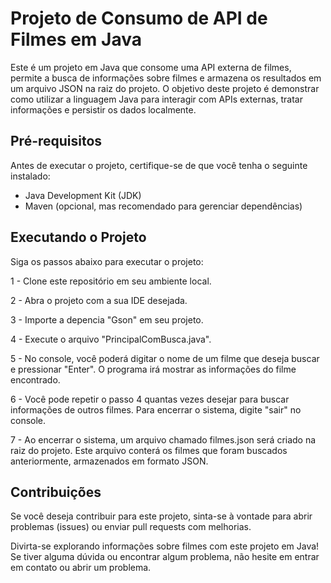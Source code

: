 # Projeto de Consumo de API de Filmes em Java 

Este é um projeto em Java que consome uma API externa de filmes, permite a busca de informações sobre filmes e armazena os resultados em um arquivo JSON na raiz do projeto. O objetivo deste projeto é demonstrar como utilizar a linguagem Java para interagir com APIs externas, tratar informações e persistir os dados localmente.


## Pré-requisitos

Antes de executar o projeto, certifique-se de que você tenha o seguinte instalado:

* Java Development Kit (JDK)
* Maven (opcional, mas recomendado para gerenciar dependências)


## Executando o Projeto

Siga os passos abaixo para executar o projeto:

1 - Clone este repositório em seu ambiente local.

2 - Abra o projeto com a sua IDE desejada.

3 - Importe a depencia "Gson" em seu projeto.

4 - Execute o arquivo "PrincipalComBusca.java".

5 - No console, você poderá digitar o nome de um filme que deseja buscar e pressionar "Enter". O programa irá mostrar as informações do filme encontrado.

6 - Você pode repetir o passo 4 quantas vezes desejar para buscar informações de outros filmes. Para encerrar o sistema, digite "sair" no console.

7 - Ao encerrar o sistema, um arquivo chamado filmes.json será criado na raiz do projeto. Este arquivo conterá os filmes que foram buscados anteriormente, armazenados em formato JSON.


## Contribuições

Se você deseja contribuir para este projeto, sinta-se à vontade para abrir problemas (issues) ou enviar pull requests com melhorias.

Divirta-se explorando informações sobre filmes com este projeto em Java! Se tiver alguma dúvida ou encontrar algum problema, não hesite em entrar em contato ou abrir um problema.
